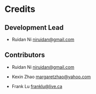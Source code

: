 # Credits


## Development Lead

* Ruidan Ni <niruidan@gmail.com>

## Contributors

* Ruidan Ni <niruidan@gmail.com>

* Kexin Zhao <margaretzhao@yahoo.com>

* Frank Lu <franklu@live.ca>
